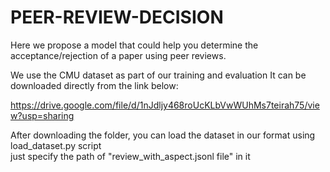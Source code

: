 # PEER-REVIEW-DECISION

Here we propose a model that could help you determine the acceptance/rejection of a paper using peer reviews.

We use the CMU dataset as part of our training and evaluation
It can be downloaded directly from the link below:

https://drive.google.com/file/d/1nJdljy468roUcKLbVwWUhMs7teirah75/view?usp=sharing

After downloading the folder, you can load the dataset in our format using load_dataset.py script                                                                                                 
just specify the path of "review_with_aspect.jsonl file" in it

